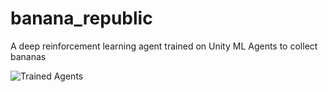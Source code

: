 # banana_republic
A deep reinforcement learning agent trained on Unity ML Agents to collect bananas

[image_1]: banana_republic.gif "Trained Agents"
![Trained Agents][image_1]

